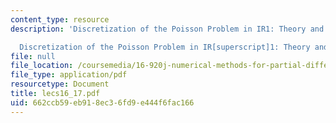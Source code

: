 ```yaml
---
content_type: resource
description: 'Discretization of the Poisson Problem in IR1: Theory and Implementation

  Discretization of the Poisson Problem in IR[superscript]1: Theory and Implementation'
file: null
file_location: /coursemedia/16-920j-numerical-methods-for-partial-differential-equations-sma-5212-spring-2003/662ccb59eb918ec36fd9e444f6fac166_lecs16_17.pdf
file_type: application/pdf
resourcetype: Document
title: lecs16_17.pdf
uid: 662ccb59-eb91-8ec3-6fd9-e444f6fac166
---
```

